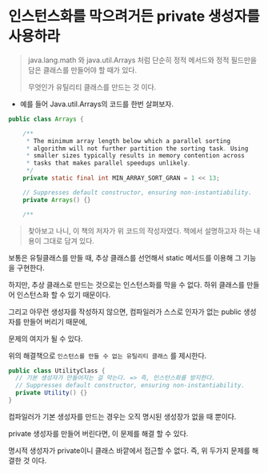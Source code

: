 # 인스턴스화를 막으려거든 private 생성자를 사용하라

> java.lang.math 와 java.util.Arrays 처럼 단순히 정적 메서드와 정적 필드만을 담은 클래스를 만들어야 할 때가 있다.
>
> 무엇인가 유틸리티 클래스를 만드는 것 이다.

- 예를 들어 Java.util.Arrays의 코드를 한번 살펴보자.

```java
public class Arrays {

    /**
     * The minimum array length below which a parallel sorting
     * algorithm will not further partition the sorting task. Using
     * smaller sizes typically results in memory contention across
     * tasks that makes parallel speedups unlikely.
     */
    private static final int MIN_ARRAY_SORT_GRAN = 1 << 13;

    // Suppresses default constructor, ensuring non-instantiability.
    private Arrays() {}

    /**
```

> 찾아보고 나니, 이 책의 저자가 위 코드의 작성자였다. 책에서 설명하고자 하는 내용이 그대로 담겨 있다.

보통은 유틸클래스를 만들 때, 추상 클래스를 선언해서 static 메서드를 이용해 그 기능을 구현한다.

하지만, 추상 클래스로 만드는 것으로는 인스턴스화를 막을 수 없다. 하위 클래스를 만들어 인스턴스화 할 수 있기 때문이다.

그리고 아무런 생성자를 작성하지 않으면, 컴파일러가 스스로 인자가 없는 public 생성자를 만들어 버리기 때문에, 

문제의 여지가 될 수 있다.

위의 해결책으로 `인스턴스를 만들 수 없는 유틸리티 클래스` 를  제시한다.

~~~java
public class UtilityClass {
  // 기본 생성자가 만들어지는 걸 막는다. => 즉, 인스턴스화를 방지한다.
  // Suppresses default constructor, ensuring non-instantiability.
  private Utility() {}
}
~~~

컴파일러가 기본 생성자를 만드는 경우는 오직 명시된 생성장가 없을 때 뿐이다.

private 생성자를 만들어 버린다면, 이 문제를 해결 할 수 있다.

명시적 생성자가 private이니 클래스 바깥에서 접근할 수 없다. 즉, 위 두가지 문제를 해결한 것 이다.





